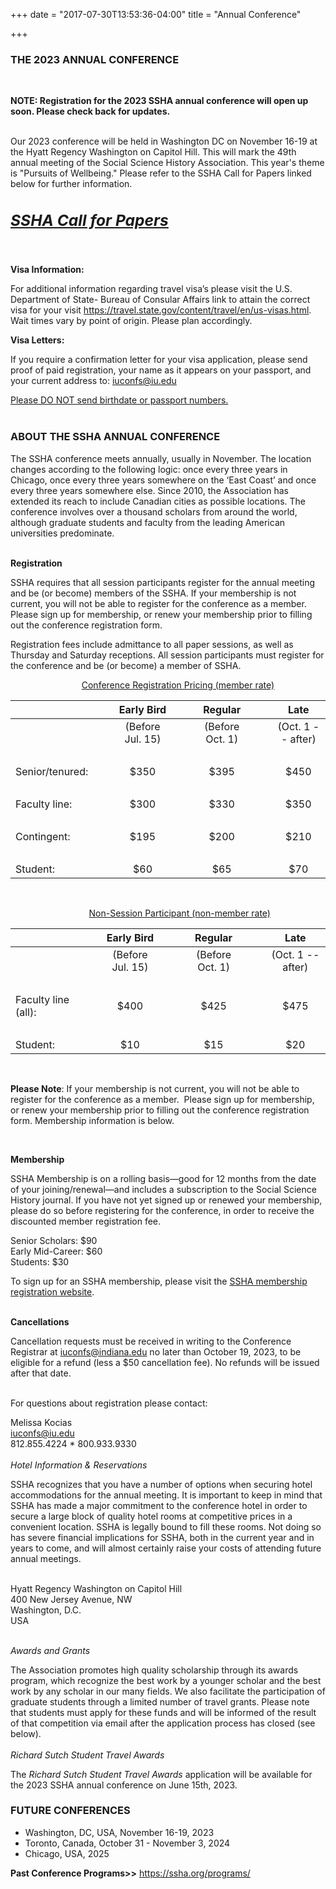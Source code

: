 +++
date = "2017-07-30T13:53:36-04:00"
title = "Annual Conference"

+++

### **THE 2023 ANNUAL CONFERENCE**  
<br />  

**NOTE: Registration for the 2023 SSHA annual conference will open up soon. Please check back for updates.**  

<br />  
Our 2023 conference will be held in Washington DC on November 16-19 at the Hyatt Regency Washington on Capitol Hill. This will mark the 49th annual meeting of the Social Science History Association. This year's theme is "Pursuits of Wellbeing." Please refer to the SSHA Call for Papers linked below for further information.
<h2><a href="https://ssha.org/files/2023_SSHA_CFP.pdf" target="_blank" role="button" class="btn btn-default btn-lg"><i><h3>SSHA Call for Papers</h3></i></a></h2>  
<br />  

**Visa Information:**  

For additional information regarding travel visa’s please visit the U.S. Department of State- Bureau of Consular Affairs link to attain the correct visa for your visit https://travel.state.gov/content/travel/en/us-visas.html. Wait times vary by point of origin. Please plan accordingly.

**Visa Letters:**  

If you require a confirmation letter for your visa application, please send proof of paid registration, your name as it appears on your passport, and your current address to: 
<iuconfs@iu.edu> 

<u>Please DO NOT send birthdate or passport numbers.</u>  
<br />

### **ABOUT THE SSHA ANNUAL CONFERENCE**  

The SSHA conference meets annually, usually in November. The location changes according to the following logic: once every three years in Chicago, once every three years somewhere on the ‘East Coast’ and once every three years somewhere else. Since 2010, the Association has extended its reach to include Canadian cities as possible locations. The conference involves over a thousand scholars from around the world, although graduate students and faculty from the leading American universities predominate.  
<br />  

**Registration**  

SSHA requires that all session participants register for the annual meeting and be (or become) members of the SSHA.  If your membership is not current, you will not be able to register for the conference as a member.  Please sign up for membership, or renew your membership prior to filling out the conference registration form.  

Registration fees include admittance to all paper sessions, as well as Thursday and Saturday receptions. All session participants must register for the conference and be (or become) a member of SSHA.    

&emsp; &emsp; &emsp; &emsp; &emsp;&emsp;&emsp;<u>Conference Registration Pricing (member rate)</u>

| &emsp; | &emsp; | Early Bird | &emsp; | Regular | &emsp; | Late |  
--- | --- | :---: | :--- | :---: | :--- | :---:  
| &emsp; | | (Before Jul. 15) | | (Before Oct. 1) | | (Oct. 1 -- after)  
&emsp; | &emsp; | &emsp;| &emsp;| &emsp; |&emsp; |&emsp;
Senior/tenured:| | $350 | | $395 | | $450  
&emsp; | &emsp; | &emsp;| &emsp;| &emsp; |&emsp; |&emsp;  
Faculty line:| | $300 | | $330  | | $350  
&emsp; | &emsp; | &emsp;| &emsp;| &emsp; |&emsp; |&emsp;  
Contingent:| | $195 | | $200 | | $210  
&emsp; | &emsp; | &emsp;| &emsp;| &emsp; |&emsp; |&emsp;  
Student:| | $60 |  | $65  | | $70  
<br />  

&emsp; &emsp; &emsp; &emsp; &emsp; &emsp; &emsp; <u>Non-Session Participant (non-member rate)</u>  	

| &emsp; | &emsp; | Early Bird | &emsp; | Regular | &emsp; | Late |  
--- | --- | :---: | :--- | :---: | :--- | :---:  
| &emsp; | | (Before Jul. 15) | | (Before Oct. 1) | | (Oct. 1 -- after)  
&emsp; | &emsp; | &emsp;| &emsp;| &emsp; |&emsp; |&emsp;
Faculty line (all):| | $400 | | $425 | | $475  
&emsp; | &emsp; | &emsp;| &emsp;| &emsp; |&emsp; |&emsp;  
Student:| | $10 | | $15  | | $20  
<br />  

**Please Note**: If your membership is not current, you will not be able to register for the conference as a member.  Please sign up for membership, or renew your membership prior to filling out the conference registration form. Membership information is below.

<br />

**Membership**  

SSHA Membership is on a rolling basis—good for 12 months from the date of your joining/renewal—and includes a subscription to the Social Science History journal. If you have not yet signed up or renewed your membership, please do so before registering for the conference, in order to receive the discounted member registration fee.  
 
Senior Scholars: $90  
Early Mid-Career: $60  
Students: $30  

To sign up for an SSHA membership, please visit the <a href="https://indianauniv-web.ungerboeck.com/mbd/mbd_p23_add_member.aspx?oc=10&cc=SSHA-MEMBER" target="_blank">SSHA membership registration website</a>.  
<br />  

**Cancellations**

Cancellation requests must be received in writing to the Conference Registrar at iuconfs@indiana.edu no later than October 19, 2023, to be eligible for a refund (less a $50 cancellation fee). No refunds will be issued after that date.  
<br />  

For questions about registration please contact:  

Melissa Kocias  
<iuconfs@iu.edu>  
812.855.4224 * 800.933.9330
<br />  
<i>Hotel Information & Reservations</i>  

SSHA recognizes that you have a number of options when securing hotel accommodations for the annual meeting.  It is important to keep in mind that SSHA has made a major commitment to the conference hotel in order to secure a large block of quality hotel rooms at competitive prices in a convenient location.  SSHA is legally bound to fill these rooms.  Not doing so has severe financial implications for SSHA, both in the current year and in years to come, and will almost certainly raise your costs of attending future annual meetings.  
<br />

Hyatt Regency Washington on Capitol Hill  
400 New Jersey Avenue, NW  
Washington, D.C.  
USA  
 
<br />
<i>Awards and Grants</i>  

The Association promotes high quality scholarship through its awards program, which recognize the best work by a younger scholar and the best work by any scholar in our many fields. We also facilitate the participation of graduate students through a limited number of travel grants. Please note that students must apply for these funds and will be informed of the result of that competition via email after the application process has closed (see below).  
<br />
<i>Richard Sutch Student Travel Awards</i>  

The _Richard Sutch Student Travel Awards_ application will be available for the 2023 SSHA annual conference on June 15th, 2023.
<br />
### **FUTURE CONFERENCES**  

- Washington, DC, USA, November 16-19, 2023  
- Toronto, Canada, October 31 - November 3, 2024 
- Chicago, USA, 2025

**Past Conference Programs>>** https://ssha.org/programs/  
